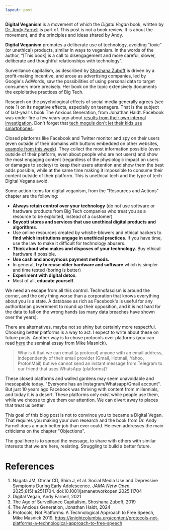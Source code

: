 ```yaml
---
layout: post
---
```



**Digital Veganism** is a movement of which the *Digital Vegan* book, written by [Dr. Andy Farnell](https://digitalvegan.net/) is part of.
This post is not a book review. It is about the movement, and the principles and ideas shared by Andy.

**Digital Veganism** promotes a deliberate use of technology, avoiding "toxic" (or unethical) products, similar in ways to veganism. In the words of the author, “[This book] is a call to disengagement and more careful, slower, deliberate and thoughtful relationships with technology”.

Surveillance capitalism, as described by [Shoshana Zuboff](https://en.wikipedia.org/wiki/Shoshana_Zuboff) is driven by a profit-making incentive, and arose as advertising companies, led by Google's AdWords, saw the possibilities of using personal data to target consumers more precisely. Her book on the topic extensively documents the exploitative practices of Big Tech.

Research on the psychological effects of social media generally agrees (see note 1) on its negative effects, especially on teenagers. That is the subject of last-year's book 
The Anxious Generation, from Jonathan Haidt. Facebook was under fire a few years ago about [results from their own internal investigation](https://www.bbc.com/news/technology-58570353). Don't forget that [tech moguls don't let their kids use smartphones](https://www.nytimes.com/2018/10/26/style/silicon-valley-nannies.html). 

Closed platforms like Facebook and Twitter monitor and spy on their users (even outside of their domains with buttons embedded on other websites, [example from this week](https://arstechnica.com/security/2025/06/meta-and-yandex-are-de-anonymizing-android-users-web-browsing-identifiers/])). They collect the most information possible (even outside of their platform, even about people who are not users) and show the most engaging content (regardless of the physiologic impact on users or damages to society) to keep their users attention and show them the best adds possible, while at the same time making it impossible to consume their content outside of their platform. This is unethical tech and the type of tech Digital Vegans avoid.

Some action items for digital veganism, from the "Resources and Actions" chapter are the following:
* **Always retain control over your technology** (do not use software or hardware products from Big Tech companies who treat you as a resource to be exploited, instead of a customer)
* **Boycott stores and services that use unethical digital products and algorithms**.
* Use online resources created by whistle-blowers and ethical hackers to **find which institutions engage in unethical practices**. If you have time, use the law to make it difficult for technology abusers.
* **Think about who makes and disposes of your technology.** Buy ethical hardware if possible.
* **Use cash and anonymous payment methods.**
* In general, **try to reuse older hardware and software** which is simpler and time tested (boring is better)
* **Experiment with digital detox**.
* Most of all, **educate yourself**.

 We need an escape from all this control. Technofascism is around the corner, and the only thing worse than a corporation that knows everything about you is a state. A database as rich as Facebook's is useful for any authoritarian government to round up their opposition, and it is not hard for the data to fall on the wrong hands (as many data breaches have shown over the years).

There are alternatives, maybe not so shiny but certainly more respectful. Choosing better platforms is a way to act. I expect to write about these on future posts. Another way is to chose protocols over platforms (you can read [here](https://knightcolumbia.org/content/protocols-not-platforms-a-technological-approach-to-free-speech) the seminal essay from Mike Masnick). 
> Why is it that we can email (a protocol) anyone with an email address, independently of their email provider (Gmail, Hotmail, Yahoo, ProtonMail) but we cannot send an instant message from Telegram to our friend that uses WhatsApp (platforms)?

These closed platforms and walled gardens may seem unavoidable and inescapable today. "Everyone has an Instagram/Whatsapp/Gmail account". But just 10 years ago Facebook was thriving with content from millennials, and today it is a desert. These platforms only exist while people use them, while we choose to give them our attention. We can divert away to places that treat us better. 

This goal of this blog post is not to convince you to became a Digital Vegan. That requires you making your own research and the book from Dr. Andy Farnell does a much better job than ever could. He even addresses the main criticisms on the chapter "Objections".

The goal here is to spread the message, to share with others with similar interests that we are here, resisting. Struggling to build a better future.

# References
1. Nagata JM, Otmar CD, Shim J, et al. Social Media Use and Depressive Symptoms During Early Adolescence. _JAMA Netw Open._ 2025;8(5):e2511704. doi:10.1001/jamanetworkopen.2025.11704
2. Digital Vegan, Andy Farnell, 2021
3. The Age of Surveillance Capitalism, Shoshana Zuboff, 2019
4. The Anxious Generation, Jonathan Haidt, 2024
5. Protocols, Not Platforms: A Technological Approach to Free Speech, Mike Masnick 2019, https://knightcolumbia.org/content/protocols-not-platforms-a-technological-approach-to-free-speech